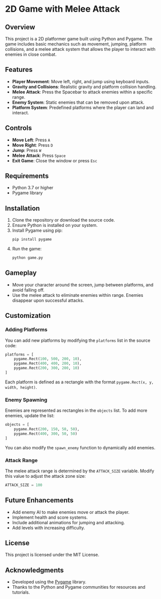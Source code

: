 # 2D Game with Melee Attack

## Overview
This project is a 2D platformer game built using Python and Pygame. The game includes basic mechanics such as movement, jumping, platform collisions, and a melee attack system that allows the player to interact with enemies in close combat.

## Features
- **Player Movement**: Move left, right, and jump using keyboard inputs.
- **Gravity and Collisions**: Realistic gravity and platform collision handling.
- **Melee Attack**: Press the Spacebar to attack enemies within a specific range.
- **Enemy System**: Static enemies that can be removed upon attack.
- **Platform System**: Predefined platforms where the player can land and interact.

## Controls
- **Move Left**: Press `A`
- **Move Right**: Press `D`
- **Jump**: Press `W`
- **Melee Attack**: Press `Space`
- **Exit Game**: Close the window or press `Esc`

## Requirements
- Python 3.7 or higher
- Pygame library

## Installation
1. Clone the repository or download the source code.
2. Ensure Python is installed on your system.
3. Install Pygame using pip:
   ```bash
   pip install pygame
   ```
4. Run the game:
   ```bash
   python game.py
   ```

## Gameplay
- Move your character around the screen, jump between platforms, and avoid falling off.
- Use the melee attack to eliminate enemies within range. Enemies disappear upon successful attacks.

## Customization
### Adding Platforms
You can add new platforms by modifying the `platforms` list in the source code:
```python
platforms = [
    pygame.Rect(100, 500, 200, 10),
    pygame.Rect(400, 400, 200, 10),
    pygame.Rect(200, 300, 200, 10)
]
```
Each platform is defined as a rectangle with the format `pygame.Rect(x, y, width, height)`.

### Enemy Spawning
Enemies are represented as rectangles in the `objects` list. To add more enemies, update the list:
```python
objects = [
    pygame.Rect(200, 150, 50, 50),
    pygame.Rect(400, 300, 50, 50)
]
```
You can also modify the `spawn_enemy` function to dynamically add enemies.

### Attack Range
The melee attack range is determined by the `ATTACK_SIZE` variable. Modify this value to adjust the attack zone size:
```python
ATTACK_SIZE = 100
```

## Future Enhancements
- Add enemy AI to make enemies move or attack the player.
- Implement health and score systems.
- Include additional animations for jumping and attacking.
- Add levels with increasing difficulty.

## License
This project is licensed under the MIT License.

## Acknowledgments
- Developed using the [Pygame](https://www.pygame.org/) library.
- Thanks to the Python and Pygame communities for resources and tutorials.

